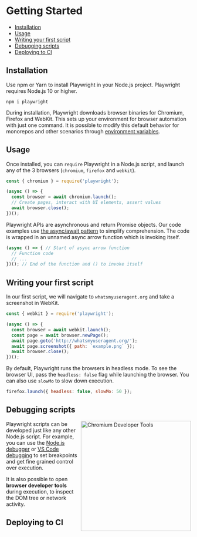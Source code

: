 # Getting Started

<!-- GEN:toc -->
- [Installation](#installation)
- [Usage](#usage)
- [Writing your first script](#writing-your-first-script)
- [Debugging scripts](#debugging-scripts)
- [Deploying to CI](#deploying-to-ci)
<!-- GEN:stop -->

## Installation

Use npm or Yarn to install Playwright in your Node.js project. Playwright requires Node.js 10 or higher.

```
npm i playwright
```

During installation, Playwright downloads browser binaries for Chromium, Firefox and WebKit. This sets up your environment for browser automation with just one command. It is possible to modify this default behavior for monorepos and other scenarios through [environment variables](api.md#environment-variables).

## Usage

Once installed, you can `require` Playwright in a Node.js script, and launch any of the 3 browsers (`chromium`, `firefox` and `webkit`).

```js
const { chromium } = require('playwright');

(async () => {
  const browser = await chromium.launch();
  // Create pages, interact with UI elements, assert values
  await browser.close();
})();
```

Playwright APIs are asynchronous and return Promise objects. Our code examples use [the async/await pattern](https://developer.mozilla.org/en-US/docs/Learn/JavaScript/Asynchronous/Async_await) to simplify comprehension. The code is wrapped in an unnamed async arrow function which is invoking itself.

```js
(async () => { // Start of async arrow function
  // Function code
  // ...
})(); // End of the function and () to invoke itself
```

## Writing your first script

In our first script, we will navigate to `whatsmyuseragent.org` and take a screenshot in WebKit.

```js
const { webkit } = require('playwright');

(async () => {
  const browser = await webkit.launch();
  const page = await browser.newPage();
  await page.goto('http://whatsmyuseragent.org/');
  await page.screenshot({ path: `example.png` });
  await browser.close();
})();
```

By default, Playwright runs the browsers in headless mode. To see the browser UI, pass the `headless: false` flag while launching the browser. You can also use `slowMo` to slow down execution.

```js
firefox.launch({ headless: false, slowMo: 50 });
```

## Debugging scripts

<a href="https://user-images.githubusercontent.com/284612/77234134-5f21a500-6b69-11ea-92ec-1c146e1333ec.png"><img src="https://user-images.githubusercontent.com/284612/77234134-5f21a500-6b69-11ea-92ec-1c146e1333ec.png" width="300" alt="Chromium Developer Tools" align="right"></a>

Playwright scripts can be developed just like any other Node.js script. For example, you can use the [Node.js debugger](https://nodejs.org/api/debugger.html) or [VS Code debugging](https://code.visualstudio.com/docs/nodejs/nodejs-debugging) to set breakpoints and get fine grained control over execution.

It is also possible to open **browser developer tools** during execution, to inspect the DOM tree or network activity.

## Deploying to CI

